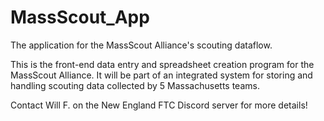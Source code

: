# MassScout_App
The application for the MassScout Alliance's scouting dataflow.

This is the front-end data entry and spreadsheet creation program for the MassScout Alliance. It will be part of an integrated system for storing and handling scouting data collected by 5 Massachusetts teams.

Contact Will F. on the New England FTC Discord server for more details!
